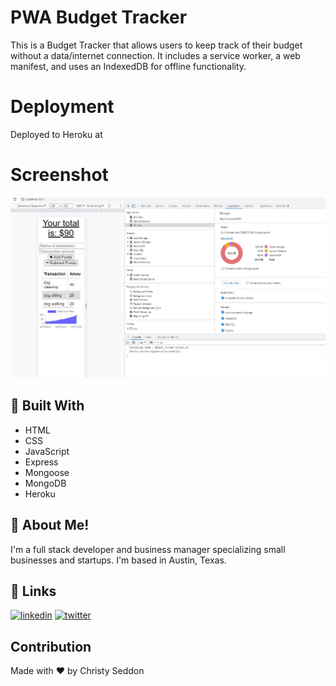 # PWA Budget Tracker

This is a Budget Tracker that allows users to keep track of their budget without a data/internet connection. It includes a service worker, a web manifest, and uses an IndexedDB for offline functionality. 

# Deployment

Deployed to Heroku at

# Screenshot

![Screenshot](public\images\Capture.JPG)

## 🧐 Built With

* HTML
* CSS
* JavaScript
* Express
* Mongoose
* MongoDB
* Heroku

## 🚀 About Me!
I'm a full stack developer and business manager specializing small businesses and startups.  I'm based in Austin, Texas. 

## 🔗 Links

[![linkedin](https://img.shields.io/badge/linkedin-0A66C2?style=for-the-badge&logo=linkedin&logoColor=white)](https://www.linkedin.com/in/christine-seddon-2a97a2158/)
[![twitter](https://img.shields.io/badge/twitter-1DA1F2?style=for-the-badge&logo=twitter&logoColor=white)](https://twitter.com/coderchristy)


## Contribution
Made with ❤️ by Christy Seddon